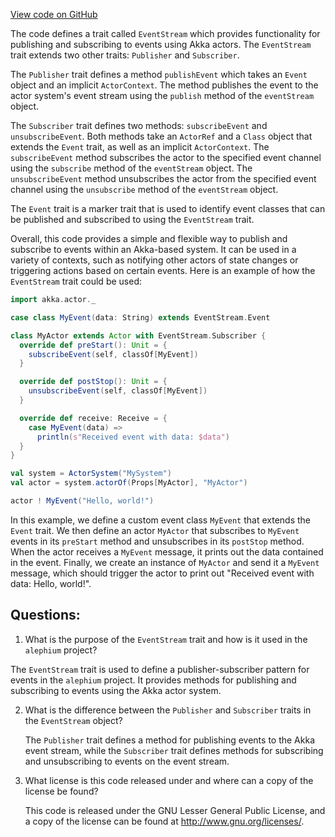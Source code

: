 [View code on GitHub](https://github.com/alephium/alephium/blob/master/util/src/main/scala/org/alephium/util/EventStream.scala)

The code defines a trait called `EventStream` which provides functionality for publishing and subscribing to events using Akka actors. The `EventStream` trait extends two other traits: `Publisher` and `Subscriber`.

The `Publisher` trait defines a method `publishEvent` which takes an `Event` object and an implicit `ActorContext`. The method publishes the event to the actor system's event stream using the `publish` method of the `eventStream` object.

The `Subscriber` trait defines two methods: `subscribeEvent` and `unsubscribeEvent`. Both methods take an `ActorRef` and a `Class` object that extends the `Event` trait, as well as an implicit `ActorContext`. The `subscribeEvent` method subscribes the actor to the specified event channel using the `subscribe` method of the `eventStream` object. The `unsubscribeEvent` method unsubscribes the actor from the specified event channel using the `unsubscribe` method of the `eventStream` object.

The `Event` trait is a marker trait that is used to identify event classes that can be published and subscribed to using the `EventStream` trait.

Overall, this code provides a simple and flexible way to publish and subscribe to events within an Akka-based system. It can be used in a variety of contexts, such as notifying other actors of state changes or triggering actions based on certain events. Here is an example of how the `EventStream` trait could be used:

```scala
import akka.actor._

case class MyEvent(data: String) extends EventStream.Event

class MyActor extends Actor with EventStream.Subscriber {
  override def preStart(): Unit = {
    subscribeEvent(self, classOf[MyEvent])
  }

  override def postStop(): Unit = {
    unsubscribeEvent(self, classOf[MyEvent])
  }

  override def receive: Receive = {
    case MyEvent(data) =>
      println(s"Received event with data: $data")
  }
}

val system = ActorSystem("MySystem")
val actor = system.actorOf(Props[MyActor], "MyActor")

actor ! MyEvent("Hello, world!")
``` 

In this example, we define a custom event class `MyEvent` that extends the `Event` trait. We then define an actor `MyActor` that subscribes to `MyEvent` events in its `preStart` method and unsubscribes in its `postStop` method. When the actor receives a `MyEvent` message, it prints out the data contained in the event. Finally, we create an instance of `MyActor` and send it a `MyEvent` message, which should trigger the actor to print out "Received event with data: Hello, world!".
## Questions: 
 1. What is the purpose of the `EventStream` trait and how is it used in the `alephium` project?
   
   The `EventStream` trait is used to define a publisher-subscriber pattern for events in the `alephium` project. It provides methods for publishing and subscribing to events using the Akka actor system.

2. What is the difference between the `Publisher` and `Subscriber` traits in the `EventStream` object?
   
   The `Publisher` trait defines a method for publishing events to the Akka event stream, while the `Subscriber` trait defines methods for subscribing and unsubscribing to events on the event stream.

3. What license is this code released under and where can a copy of the license be found?
   
   This code is released under the GNU Lesser General Public License, and a copy of the license can be found at <http://www.gnu.org/licenses/>.